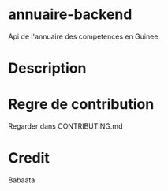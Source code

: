# annuaire-backend
Api de l'annuaire des competences en Guinee.

# Description

# Regre de contribution
Regarder dans CONTRIBUTING.md

# Credit
Babaata